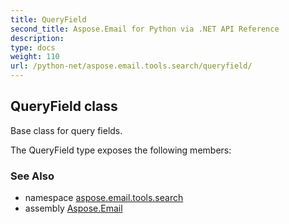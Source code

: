 ```yaml
---
title: QueryField
second_title: Aspose.Email for Python via .NET API Reference
description: 
type: docs
weight: 110
url: /python-net/aspose.email.tools.search/queryfield/
---
```


## QueryField class

Base class for query fields.

The QueryField type exposes the following members:

### See Also

* namespace [aspose.email.tools.search](/email/python-net/aspose.email.tools.search/)
* assembly [Aspose.Email](/email/python-net/)

